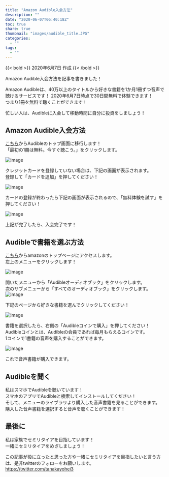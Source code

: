 ```yaml
---
title: "Amazon Audible入会方法"
description: ""
date: "2020-06-07T06:40:18Z"
toc: true
share: true
thumbnail: "images/audible_title.JPG"
categories:
  - ""
tags:
  - ""
---
```


{{< bold >}}
2020年6月7日 作成
{{< /bold >}}
  
Amazon Audible入会方法を記事を書きました！

<!--more-->

Amazon Audibleは、40万以上のタイトルから好きな書籍を1か月1冊ずつ音声で聴けるサービスです！
2020年6月7日時点で30日間無料で体験できます！    
つまり1冊を無料で聴くことができます！  

忙しい人は、Audibleに入会して移動時間に自分に投資をしましょう！

## Amazon Audible入会方法

<a href="https://amzn.to/3cFD1DF">こちら</a>からAudibleのトップ画面に移行します！  
「最初の1冊は無料。今すぐ聴こう。」をクリックします。

![image](/images/audible0.png)

クレジットカードを登録していない場合は、下記の画面が表示されます。  
登録して「カードを追加」を押してください！

![image](/images/audible2.png)

カードの登録が終わったら下記の画面が表示されるので、「無料体験を試す」を押してください！

![image](/images/audible3.png)

上記が完了したら、入会完了です！

## Audibleで書籍を選ぶ方法

<a href="https://amzn.to/3eZ4KB0">こちら</a>からamazonのトップページにアクセスします。  
左上のメニューをクリックします！

![image](/images/audible10.png)

開いたメニューから「Audibleオーディオブック」をクリックします。  
次のサブメニューから「すべてのオーディオブック」をクリックします。
![image](/images/audible12.png)

下記のページから好きな書籍を選んでクリックしてください！

![image](/images/audible13.png)

書籍を選択したら、右側の「Audibleコインで購入」を押してください！  
Audibleコインとは、Audibleの会員であれば毎月もらえるコインです。  
1コインで1書籍の音声を購入することができます。  

![image](/images/audible4.png)

これで音声書籍が購入できます。

## Audibleを聞く

私はスマホでAudibleを聴いています！  
スマホのアプリでAudibleと検索してインストールしてください！  
そして、メニューのライブラリより購入した音声書籍を見ることができます。  
購入した音声書籍を選択すると音声を聴くことができます！

## 最後に

私は家族でセミリタイアを目指しています！  
一緒にセミリタイアをめざしましょう！

この記事が役に立ったと思った方や一緒にセミリタイアを目指したいと言う方は、是非twitterのフォローをお願いします。  
https://twitter.com/tanakayohei3
